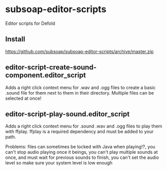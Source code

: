 # subsoap-editor-scripts
Editor scripts for Defold

## Install

https://github.com/subsoap/subsoap-editor-scripts/archive/master.zip


## editor-script-create-sound-component.editor_script

Adds a right click context menu for .wav and .ogg files to create a basic .sound file for them next to them in their directory. Multiple files can be selected at once!

## editor-script-play-sound.editor_script

Adds a right click context menu for .sound .wav and .ogg files to play them with ffplay. ffplay is a required dependency and must be added to your path.

Problems: files can sometimes be locked with Java when playing!?, you can't stop audio playing once it beings, you can't play multiple sounds at once, and must wait for previous sounds to finish, you can't set the audio level so make sure your system level is low enough
